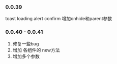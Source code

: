### 0.0.39

toast loading alert confirm 增加onhide和parent参数

### 0.0.40 - 0.0.41

1. 修复一些bug
2. 增加 各组件的 new方法
3. 增加多个参数